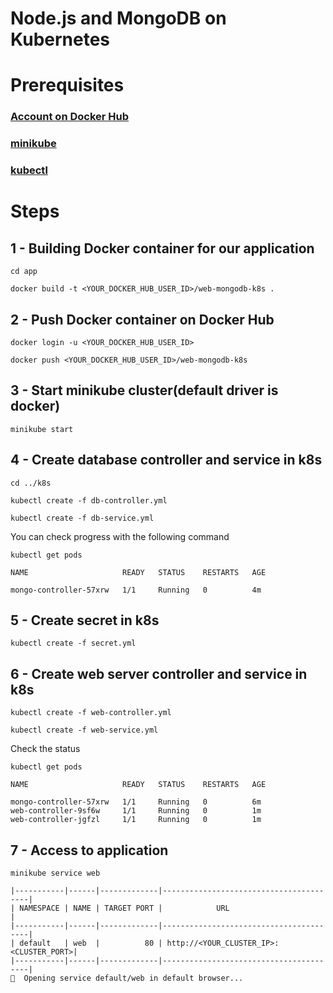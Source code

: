 # Node.js and MongoDB on Kubernetes

# Prerequisites

### [Account on Docker Hub](https://hub.docker.com/)
### [minikube](https://minikube.sigs.k8s.io/docs/start/)
### [kubectl](https://kubernetes.io/docs/tasks/tools/install-kubectl-linux/)

# Steps

## 1 - Building Docker container for our application
```
cd app

docker build -t <YOUR_DOCKER_HUB_USER_ID>/web-mongodb-k8s .
```

## 2 - Push Docker container on Docker Hub
```
docker login -u <YOUR_DOCKER_HUB_USER_ID>

docker push <YOUR_DOCKER_HUB_USER_ID>/web-mongodb-k8s
```

## 3 - Start minikube cluster(default driver is docker)
```
minikube start
```

## 4 - Create database controller and service in k8s
```
cd ../k8s

kubectl create -f db-controller.yml

kubectl create -f db-service.yml
```

You can check progress with the following command

```
kubectl get pods
```

```
NAME                     READY   STATUS    RESTARTS   AGE

mongo-controller-57xrw   1/1     Running   0          4m
```

## 5 - Create secret in k8s
```
kubectl create -f secret.yml
```

## 6 - Create web server controller and service in k8s
```
kubectl create -f web-controller.yml

kubectl create -f web-service.yml
```

Check the status

```
kubectl get pods
```

```
NAME                     READY   STATUS    RESTARTS   AGE

mongo-controller-57xrw   1/1     Running   0          6m
web-controller-9sf6w     1/1     Running   0          1m
web-controller-jgfzl     1/1     Running   0          1m
```

## 7 - Access to application
```
minikube service web

|-----------|------|-------------|----------------------------------------|
| NAMESPACE | NAME | TARGET PORT |            URL                         |
|-----------|------|-------------|----------------------------------------|
| default   | web  |          80 | http://<YOUR_CLUSTER_IP>:<CLUSTER_PORT>|
|-----------|------|-------------|----------------------------------------|
🎉  Opening service default/web in default browser...
```